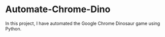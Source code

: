 # Automate-Chrome-Dino
In this project, I have automated the Google Chrome Dinosaur game using Python.
